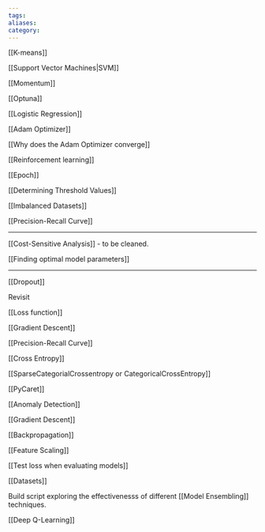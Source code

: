 ```yaml
---
tags: 
aliases: 
category:
---
```

[[K-means]]

[[Support Vector Machines|SVM]]

[[Momentum]]

[[Optuna]]

[[Logistic Regression]]

[[Adam Optimizer]]

[[Why does the Adam Optimizer converge]]

[[Reinforcement learning]]

[[Epoch]]

[[Determining Threshold Values]]

[[Imbalanced Datasets]]

[[Precision-Recall Curve]]

--- 
[[Cost-Sensitive Analysis]] - to be cleaned.

[[Finding optimal model parameters]]

--- 

[[Dropout]]

Revisit 

[[Loss function]]

[[Gradient Descent]]

[[Precision-Recall Curve]]

[[Cross Entropy]]

[[SparseCategorialCrossentropy or CategoricalCrossEntropy]]

[[PyCaret]]

[[Anomaly Detection]]

[[Gradient Descent]]

[[Backpropagation]]

[[Feature Scaling]]

[[Test loss when evaluating models]]

[[Datasets]]

Build script exploring the effectivenesss of different [[Model Ensembling]] techniques.

[[Deep Q-Learning]]

